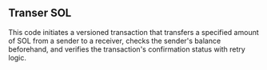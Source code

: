 ## Transer SOL ##
This code initiates a versioned transaction that transfers a specified amount of SOL from a sender to a receiver, checks the sender's balance beforehand, and verifies the transaction's confirmation status with retry logic.
